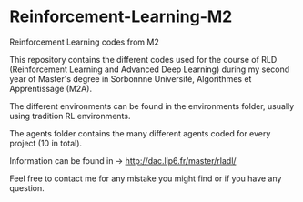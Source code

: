 # Reinforcement-Learning-M2
Reinforcement Learning codes from M2

This repository contains the different codes used for the course of RLD (Reinforcement Learning and Advanced Deep Learning) during my second year of Master's degree in Sorbonnne Université, Algorithmes et Apprentissage (M2A).

The different environments can be found in the environments folder, usually using tradition RL environments. 

The agents folder contains the many different agents coded for every project (10 in total).

Information can be found in -> http://dac.lip6.fr/master/rladl/

Feel free to contact me for any mistake you might find or if you have any question.

